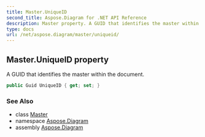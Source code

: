 ```yaml
---
title: Master.UniqueID
second_title: Aspose.Diagram for .NET API Reference
description: Master property. A GUID that identifies the master within the document
type: docs
url: /net/aspose.diagram/master/uniqueid/
---
```

## Master.UniqueID property

A GUID that identifies the master within the document.

```csharp
public Guid UniqueID { get; set; }
```

### See Also

* class [Master](../)
* namespace [Aspose.Diagram](../../master/)
* assembly [Aspose.Diagram](../../../)



